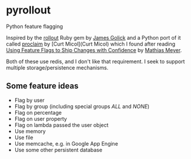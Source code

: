 # pyrollout
Python feature flagging

Inspired by the [rollout](https://github.com/FetLife/rollout) Ruby gem by [James Golick](https://github.com/jamesgolick)
and a Python port of it called
[proclaim](https://github.com/asenchi/proclaim) by [Curt Micol](Curt Micol) which I found after reading 
[Using Feature Flags to Ship Changes with Confidence](http://blog.travis-ci.com/2014-03-04-use-feature-flags-to-ship-changes-with-confidence/) 
by [Mathias Meyer](https://github.com/roidrage).

Both of these use redis, and I don't like that requirement. I seek to support multiple storage/persistence mechanisms.

Some feature ideas
------------------

* Flag by user 
* Flag by group (including special groups _ALL_ and _NONE_)
* Flag on percentage
* Flag on user property
* Flag on lambda passed the user object
* Use memory
* Use file
* Use memcache, e.g. in Google App Engine
* Use some other persistent database
